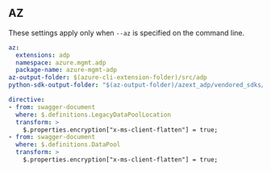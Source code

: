 ## AZ

These settings apply only when `--az` is specified on the command line.

``` yaml $(az) && $(target-mode) != 'core'
az:
  extensions: adp
  namespace: azure.mgmt.adp
  package-name: azure-mgmt-adp
az-output-folder: $(azure-cli-extension-folder)/src/adp
python-sdk-output-folder: "$(az-output-folder)/azext_adp/vendored_sdks/adp"

directive:
- from: swagger-document
  where: $.definitions.LegacyDataPoolLocation
  transform: >
    $.properties.encryption["x-ms-client-flatten"] = true;
- from: swagger-document
  where: $.definitions.DataPool
  transform: >
    $.properties.encryption["x-ms-client-flatten"] = true;
```
